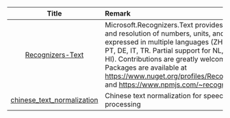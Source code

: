 | Title | Remark |
| :----: | :---- |
|[Recognizers-Text](https://github.com/Microsoft/Recognizers-Text)|Microsoft.Recognizers.Text provides recognition and resolution of numbers, units, and date/time expressed in multiple languages (ZH, EN, FR, ES, PT, DE, IT, TR. Partial support for NL, JA, KO, SV, HI). Contributions are greatly welcome! Packages are available at https://www.nuget.org/profiles/Recognizers.Text and https://www.npmjs.com/~recognize…|
|[chinese_text_normalization](https://github.com/speech-io/chinese_text_normalization)|Chinese text normalization for speech processing|



